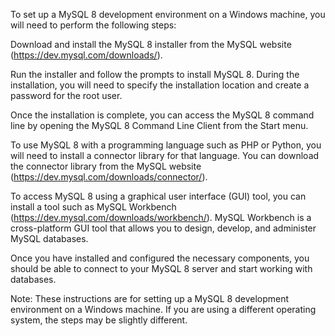 To set up a MySQL 8 development environment on a Windows machine, you will need to perform the following steps:

Download and install the MySQL 8 installer from the MySQL website (https://dev.mysql.com/downloads/).

Run the installer and follow the prompts to install MySQL 8. During the installation, you will need to specify the installation location and create a password for the root user.

Once the installation is complete, you can access the MySQL 8 command line by opening the MySQL 8 Command Line Client from the Start menu.

To use MySQL 8 with a programming language such as PHP or Python, you will need to install a connector library for that language. You can download the connector library from the MySQL website (https://dev.mysql.com/downloads/connector/).

To access MySQL 8 using a graphical user interface (GUI) tool, you can install a tool such as MySQL Workbench (https://dev.mysql.com/downloads/workbench/). MySQL Workbench is a cross-platform GUI tool that allows you to design, develop, and administer MySQL databases.

Once you have installed and configured the necessary components, you should be able to connect to your MySQL 8 server and start working with databases.

Note: These instructions are for setting up a MySQL 8 development environment on a Windows machine. If you are using a different operating system, the steps may be slightly different.